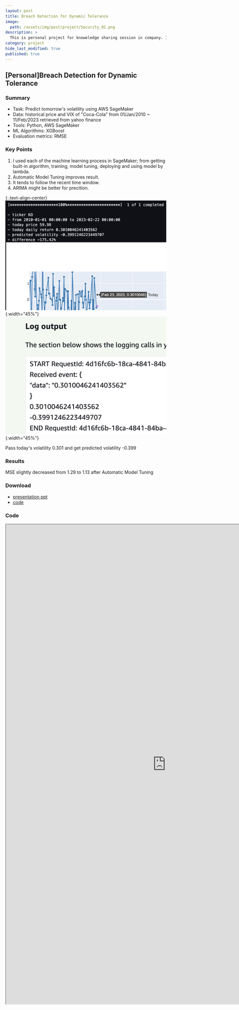 ```yaml
---
layout: post
title: Breach Detection for Dynamic Tolerance
image: 
  path: /assets/img/post/project/Security_02.png
description: >
  This is personal project for knoweledge sharing session in company. I experimented and implemented one of the hypothesis as an extension of the NAV-POC. 
category: project
hide_last_modified: true
published: true
---
```

## [Personal]Breach Detection for Dynamic Tolerance

### Summary
* Task: Predict tomorrow's volatility using AWS SageMaker
* Data: historical price and VIX of "Coca-Cola" from 01/Jan/2010 ~ 11/Feb/2023 retrieved from yahoo finance
* Tools: Python, AWS SageMaker
* ML Algorithms: XGBoost
* Evaluation metrics: RMSE

### Key Points
1. I used each of the machine learning process in SageMaker; from getting built-in algorithm, training, model tuning, deploying and using model by lambda. 
2. Automatic Model Tuning improves result.
3. It tends to follow the recent time window.
4. ARIMA might be better for precition.

{:.text-align-center}
![400x200](/assets/img/post/project/volatility_inference01.png){:width="45%"}
![400x200](/assets/img/post/project/volatility_inference02.png){:width="45%"}

Pass today's volatility 0.301 and get predicted volatility -0.399

### Results
MSE slightly decreased from 1.29 to 1.13 after Automatic Model Tuning

### Download
* <a href="https://github.com/soyeonkimgithub/Volatility-Forecasting/blob/main/Security_Volatility_Forecast.pptx">presentation ppt</a>
* <a href="https://github.com/soyeonkimgithub/Volatility-Forecasting/blob/main/volatility_forecasting.ipynb">code</a>

### Code
<iframe src="https://nbviewer.org/github/soyeonkimgithub/Volatility-Forecasting/blob/main/volatility_forecasting.ipynb" width="1000" height="1500" scrolling="yes" frameborder="1"></iframe>

